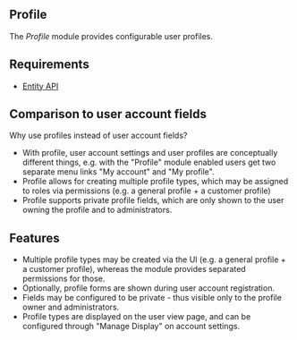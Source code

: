 Profile
-------

The *Profile* module provides configurable user profiles.

## Requirements

* [Entity API](https://www.drupal.org/project/entity)

## Comparison to user account fields

Why use profiles instead of user account fields?

* With profile, user account settings and user profiles are conceptually different things, e.g. with the "Profile" module enabled users get two separate menu links "My account" and "My profile".
* Profile allows for creating multiple profile types, which may be assigned to roles via permissions (e.g. a general profile + a customer profile)
* Profile supports private profile fields, which are only shown to the user owning the profile and to administrators.

## Features

* Multiple profile types may be created via the UI (e.g. a general profile + a customer profile), whereas the module provides separated permissions for those.
* Optionally, profile forms are shown during user account registration.
* Fields may be configured to be private - thus visible only to the profile owner and administrators.
* Profile types are displayed on the user view page, and can be configured through "Manage Display" on account settings.